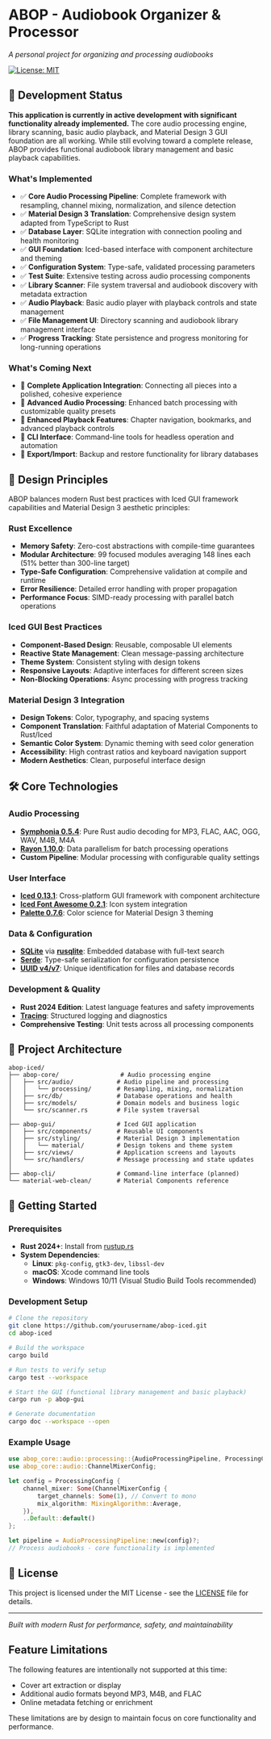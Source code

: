 # ABOP - Audiobook Organizer & Processor

*A personal project for organizing and processing audiobooks*

[![License: MIT](https://img.shields.io/badge/License-MIT-yellow.svg)](https://opensource.org/licenses/MIT)

## 🚧 Development Status

**This application is currently in active development with significant functionality already implemented.** The core audio processing engine, library scanning, basic audio playback, and Material Design 3 GUI foundation are all working. While still evolving toward a complete release, ABOP provides functional audiobook library management and basic playback capabilities.

### What's Implemented
- ✅ **Core Audio Processing Pipeline**: Complete framework with resampling, channel mixing, normalization, and silence detection
- ✅ **Material Design 3 Translation**: Comprehensive design system adapted from TypeScript to Rust
- ✅ **Database Layer**: SQLite integration with connection pooling and health monitoring  
- ✅ **GUI Foundation**: Iced-based interface with component architecture and theming
- ✅ **Configuration System**: Type-safe, validated processing parameters
- ✅ **Test Suite**: Extensive testing across audio processing components
- ✅ **Library Scanner**: File system traversal and audiobook discovery with metadata extraction
- ✅ **Audio Playback**: Basic audio player with playback controls and state management
- ✅ **File Management UI**: Directory scanning and audiobook library management interface
- ✅ **Progress Tracking**: State persistence and progress monitoring for long-running operations

### What's Coming Next
- 🔲 **Complete Application Integration**: Connecting all pieces into a polished, cohesive experience
- 🔲 **Advanced Audio Processing**: Enhanced batch processing with customizable quality presets
- 🔲 **Enhanced Playback Features**: Chapter navigation, bookmarks, and advanced playback controls
- 🔲 **CLI Interface**: Command-line tools for headless operation and automation
- 🔲 **Export/Import**: Backup and restore functionality for library databases

## 🎯 Design Principles

ABOP balances modern Rust best practices with Iced GUI framework capabilities and Material Design 3 aesthetic principles:

### Rust Excellence
- **Memory Safety**: Zero-cost abstractions with compile-time guarantees
- **Modular Architecture**: 99 focused modules averaging 148 lines each (51% better than 300-line target)
- **Type-Safe Configuration**: Comprehensive validation at compile and runtime
- **Error Resilience**: Detailed error handling with proper propagation
- **Performance Focus**: SIMD-ready processing with parallel batch operations

### Iced GUI Best Practices  
- **Component-Based Design**: Reusable, composable UI elements
- **Reactive State Management**: Clean message-passing architecture
- **Theme System**: Consistent styling with design tokens
- **Responsive Layouts**: Adaptive interfaces for different screen sizes
- **Non-Blocking Operations**: Async processing with progress tracking

### Material Design 3 Integration
- **Design Tokens**: Color, typography, and spacing systems
- **Component Translation**: Faithful adaptation of Material Components to Rust/Iced
- **Semantic Color System**: Dynamic theming with seed color generation
- **Accessibility**: High contrast ratios and keyboard navigation support
- **Modern Aesthetics**: Clean, purposeful interface design

## 🛠️ Core Technologies

### Audio Processing
- **[Symphonia 0.5.4](https://github.com/pdeljanov/Symphonia)**: Pure Rust audio decoding for MP3, FLAC, AAC, OGG, WAV, M4B, M4A
- **[Rayon 1.10.0](https://github.com/rayon-rs/rayon)**: Data parallelism for batch processing operations
- **Custom Pipeline**: Modular processing with configurable quality settings

### User Interface  
- **[Iced 0.13.1](https://github.com/iced-rs/iced)**: Cross-platform GUI framework with component architecture
- **[Iced Font Awesome 0.2.1](https://github.com/iced-rs/iced_aw)**: Icon system integration
- **[Palette 0.7.6](https://github.com/Ogeon/palette)**: Color science for Material Design 3 theming

### Data & Configuration
- **[SQLite](https://www.sqlite.org/)** via **[rusqlite](https://github.com/rusqlite/rusqlite)**: Embedded database with full-text search
- **[Serde](https://serde.rs/)**: Type-safe serialization for configuration persistence
- **[UUID v4/v7](https://github.com/uuid-rs/uuid)**: Unique identification for files and database records

### Development & Quality
- **Rust 2024 Edition**: Latest language features and safety improvements  
- **[Tracing](https://tracing.rs/)**: Structured logging and diagnostics
- **Comprehensive Testing**: Unit tests across all processing components

## 📁 Project Architecture

```
abop-iced/
├── abop-core/                 # Audio processing engine
│   ├── src/audio/            # Audio pipeline and processing
│   │   └── processing/       # Resampling, mixing, normalization
│   ├── src/db/               # Database operations and health
│   ├── src/models/           # Domain models and business logic
│   └── src/scanner.rs        # File system traversal
│
├── abop-gui/                 # Iced GUI application  
│   ├── src/components/       # Reusable UI components
│   ├── src/styling/          # Material Design 3 implementation
│   │   └── material/         # Design tokens and theme system
│   ├── src/views/            # Application screens and layouts
│   └── src/handlers/         # Message processing and state updates
│
├── abop-cli/                 # Command-line interface (planned)
└── material-web-clean/       # Material Components reference
```

## 🚀 Getting Started

### Prerequisites
- **Rust 2024+**: Install from [rustup.rs](https://rustup.rs/)
- **System Dependencies**:
  - **Linux**: `pkg-config`, `gtk3-dev`, `libssl-dev`  
  - **macOS**: Xcode command line tools
  - **Windows**: Windows 10/11 (Visual Studio Build Tools recommended)

### Development Setup

```bash
# Clone the repository
git clone https://github.com/yourusername/abop-iced.git
cd abop-iced

# Build the workspace
cargo build

# Run tests to verify setup
cargo test --workspace

# Start the GUI (functional library management and basic playback)
cargo run -p abop-gui

# Generate documentation
cargo doc --workspace --open
```

### Example Usage

```rust
use abop_core::audio::processing::{AudioProcessingPipeline, ProcessingConfig};
use abop_core::audio::ChannelMixerConfig;

let config = ProcessingConfig {
    channel_mixer: Some(ChannelMixerConfig {
        target_channels: Some(1), // Convert to mono
        mix_algorithm: MixingAlgorithm::Average,
    }),
    ..Default::default()
};

let pipeline = AudioProcessingPipeline::new(config)?;
// Process audiobooks - core functionality is implemented
```

## 📄 License

This project is licensed under the MIT License - see the [LICENSE](LICENSE) file for details.

---

*Built with modern Rust for performance, safety, and maintainability*

## Feature Limitations

The following features are intentionally not supported at this time:
- Cover art extraction or display
- Additional audio formats beyond MP3, M4B, and FLAC
- Online metadata fetching or enrichment

These limitations are by design to maintain focus on core functionality and performance.